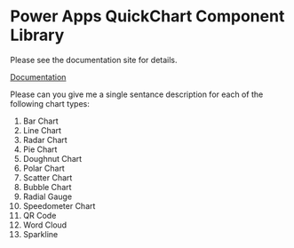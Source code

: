 # Power Apps QuickChart Component Library


Please see the documentation site for details.

[Documentation](https://quickchart.pensplace.co.uk)


Please can you give me a single sentance description for each of the following chart types:

1. Bar Chart 
2. Line Chart
3. Radar Chart
4. Pie Chart
5. Doughnut Chart
6. Polar Chart
7. Scatter Chart
8. Bubble Chart
9. Radial Gauge
10. Speedometer Chart
11. QR Code
12. Word Cloud
13. Sparkline